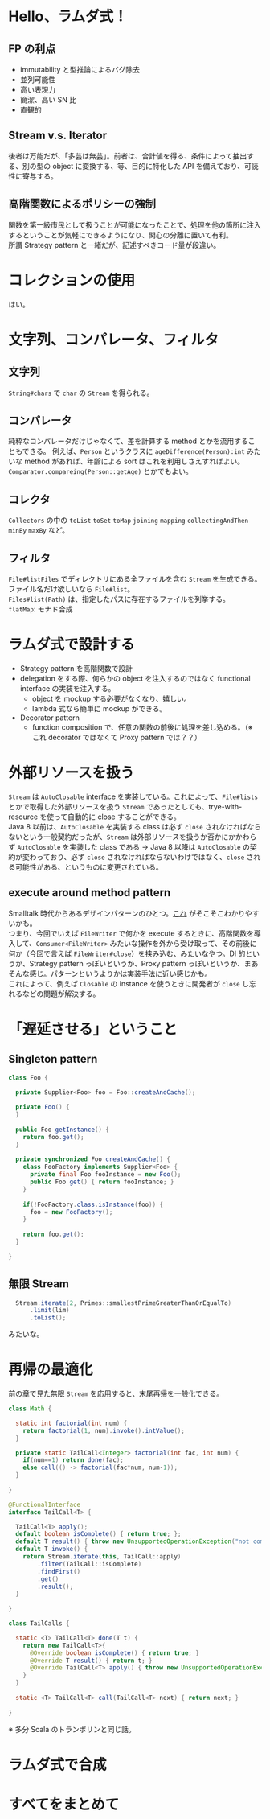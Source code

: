 # Hello、ラムダ式！

## FP の利点
- immutability と型推論によるバグ除去
- 並列可能性
- 高い表現力
- 簡潔、高い SN 比
- 直観的

## Stream v.s. Iterator
後者は万能だが、「多芸は無芸」。前者は、合計値を得る、条件によって抽出する、別の型の object に変換する、等、目的に特化した API を備えており、可読性に寄与する。

## 高階関数によるポリシーの強制
関数を第一級市民として扱うことが可能になったことで、処理を他の箇所に注入するということが気軽にできるようになり、関心の分離に置いて有利。  
所謂 Strategy pattern と一緒だが、記述すべきコード量が段違い。

# コレクションの使用
はい。

# 文字列、コンパレータ、フィルタ

## 文字列
`String#chars` で `char` の `Stream` を得られる。

## コンパレータ
純粋なコンパレータだけじゃなくて、差を計算する method とかを流用することもできる。
例えば、`Person` というクラスに `ageDifference(Person):int` みたいな method があれば、年齢による sort はこれを利用しさえすればよい。
`Comparator.compareing(Person::getAge)` とかでもよい。

## コレクタ
`Collectors` の中の `toList` `toSet` `toMap` `joining` `mapping` `collectingAndThen` `minBy` `maxBy` など。

## フィルタ
`File#listFiles` でディレクトリにある全ファイルを含む `Stream` を生成できる。ファイル名だけ欲しいなら `File#list`。  
`Files#list(Path)` は、指定したパスに存在するファイルを列挙する。  
`flatMap`: モナド合成

# ラムダ式で設計する
- Strategy pattern を高階関数で設計
- delegation をする際、何らかの object を注入するのではなく functional interface の実装を注入する。
  - object を mockup する必要がなくなり、嬉しい。
  - lambda 式なら簡単に mockup ができる。
- Decorator pattern
  - function composition で、任意の関数の前後に処理を差し込める。（※ これ decorator ではなくて Proxy pattern では？？）

# 外部リソースを扱う
`Stream` は `AutoClosable` interface を実装している。これによって、`File#lists` とかで取得した外部リソースを扱う `Stream` であったとしても、trye-with-resource を使って自動的に close することができる。  
Java 8 以前は、`AutoClosable` を実装する class は必ず `close` されなければならないという一般契約だったが、`Stream` は外部リソースを扱うか否かにかかわらず `AutoClosable` を実装した class である -> Java 8 以降は `AutoClosable` の契約が変わっており、必ず `close` されなければならないわけではなく、`close` される可能性がある、というものに変更されている。

## execute around method pattern
Smalltalk 時代からあるデザインパターンのひとつ。[これ](https://www.dontpanicblog.co.uk/2020/11/28/execute-around-idiom-in-java/) がそこそこわかりやすいかも。  
つまり、今回でいえば `FileWriter` で何かを execute するときに、高階関数を導入して、`Consumer<FileWriter>` みたいな操作を外から受け取って、その前後に何か（今回で言えば `FileWriter#close`）を挟み込む、みたいなやつ。DI 的というか、Strategy pattern っぽいというか、Proxy pattern っぽいというか、まあそんな感じ。パターンというよりかは実装手法に近い感じかも。  
これによって、例えば `Closable` の instance を使うときに開発者が `close` し忘れるなどの問題が解決する。

# 「遅延させる」ということ

## Singleton pattern
```java
class Foo {

  private Supplier<Foo> foo = Foo::createAndCache();
  
  private Foo() {
  }
  
  public Foo getInstance() {
    return foo.get();
  }
  
  private synchronized Foo createAndCache() {
    class FooFactory implements Supplier<Foo> {
      private final Foo fooInstance = new Foo();
      public Foo get() { return fooInstance; }
    }
    
    if(!FooFactory.class.isInstance(foo)) {
      foo = new FooFactory();
    }
    
    return foo.get();
  }
  
}
```

## 無限 Stream
```java
  Stream.iterate(2, Primes::smallestPrimeGreaterThanOrEqualTo)
      .limit(lim)
      .toList();
```
みたいな。

# 再帰の最適化
前の章で見た無限 `Stream` を応用すると、末尾再帰を一般化できる。
```java
class Math {

  static int factorial(int num) {
    return factorial(1, num).invoke().intValue();
  }

  private static TailCall<Integer> factorial(int fac, int num) {
    if(num==1) return done(fac);
    else call(() -> factorial(fac*num, num-1));
  }
  
}
```
```java
@FunctionalInterface
interface TailCall<T> {

  TailCall<T> apply();
  default boolean isComplete() { return true; };
  default T result() { throw new UnsupportedOperationException("not complete"); }
  default T invoke() {
    return Stream.iterate(this, TailCall::apply)
        .filter(TailCall::isComplete)
        .findFirst()
        .get()
        .result();
  }
  
}
```
```java
class TailCalls {

  static <T> TailCall<T> done(T t) {
    return new TailCall<T>{
      @Override boolean isComplete() { return true; }
      @Override T result() { return t; }
      @Override TailCall<T> apply() { throw new UnsupportedOperationException("already complete"); }
    }
  }
  
  static <T> TailCall<T> call(TailCall<T> next) { return next; }
  
}
```

※ 多分 Scala のトランポリンと同じ話。

# ラムダ式で合成
# すべてをまとめて
